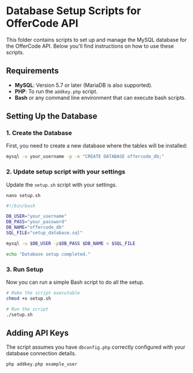 # Database Setup Scripts for OfferCode API

This folder contains scripts to set up and manage the MySQL database for the OfferCode API. Below you'll find instructions on how to use these scripts.

## Requirements

- **MySQL**: Version 5.7 or later (MariaDB is also supported).
- **PHP**: To run the `addkey.php` script.
- **Bash** or any command line environment that can execute bash scripts.

## Setting Up the Database

### 1. Create the Database

First, you need to create a new database where the tables will be installed:

```bash
mysql -u your_username -p -e "CREATE DATABASE offercode_db;"
```

### 2. Update setup script with your settings

Update the `setup.sh` script with your settings.

`nano setup.sh`

```bash
#!/bin/bash

DB_USER="your_username"
DB_PASS="your_password"
DB_NAME="offercode_db"
SQL_FILE="setup_database.sql"

mysql -u $DB_USER -p$DB_PASS $DB_NAME < $SQL_FILE

echo "Database setup completed."

```

### 3. Run Setup

Now you can run a simple Bash script to do all the setup.

```bash
# Make the script executable
chmod +x setup.sh

# Run the script
./setup.sh
```

## Adding API Keys

The script assumes you have `dbconfig.php` correctly configured with your database connection details.

`php addkey.php example_user`

